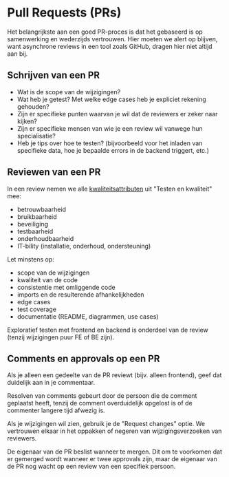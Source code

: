 # Pull Requests (PRs)

Het belangrijkste aan een goed PR-proces is dat het gebaseerd is op samenwerking en wederzijds vertrouwen. Hier moeten we alert op blijven, want asynchrone reviews in een tool zoals GitHub, dragen hier niet altijd aan bij.


## Schrijven van een PR

- Wat is de scope van de wijzigingen?
- Wat heb je getest? Met welke edge cases heb je expliciet rekening gehouden?
- Zijn er specifieke punten waarvan je wil dat de reviewers er zeker naar kijken?
- Zijn er specifieke mensen van wie je een review wil vanwege hun specialisatie?
- Heb je tips over hoe te testen? (bijvoorbeeld voor het inladen van specifieke data, hoe je bepaalde errors in de backend triggert, etc.)


## Reviewen van een PR

In een review nemen we alle [kwaliteitsattributen](/documentatie/ontwikkelproces/testen-en-kwaliteit.md#kwaliteitsattributen) uit "Testen en kwaliteit" mee:
- betrouwbaarheid
- bruikbaarheid
- beveiliging
- testbaarheid
- onderhoudbaarheid
- IT-bility (installatie, onderhoud, ondersteuning)

Let minstens op:
- scope van de wijzigingen
- kwaliteit van de code
- consistentie met omliggende code
- imports en de resulterende afhankelijkheden
- edge cases
- test coverage
- documentatie (README, diagrammen, use cases)

Exploratief testen met frontend en backend is onderdeel van de review (tenzij wijzigingen puur FE of BE zijn).


## Comments en approvals op een PR

Als je alleen een gedeelte van de PR reviewt (bijv. alleen frontend), geef dat duidelijk aan in je commentaar.

Resolven van comments gebeurt door de persoon die de comment geplaatst heeft, tenzij de comment overduidelijk opgelost is of de commenter langere tijd afwezig is.

Als je wijzigingen wil zien, gebruik je de "Request changes" optie. We vertrouwen elkaar in het oppakken of negeren van wijzigingsverzoeken van reviewers.

De eigenaar van de PR beslist wanneer te mergen. Dit om te voorkomen dat er gemerged wordt wanneer er twee approvals zijn, maar de eigenaar van de PR nog wacht op een review van een specifiek persoon.
